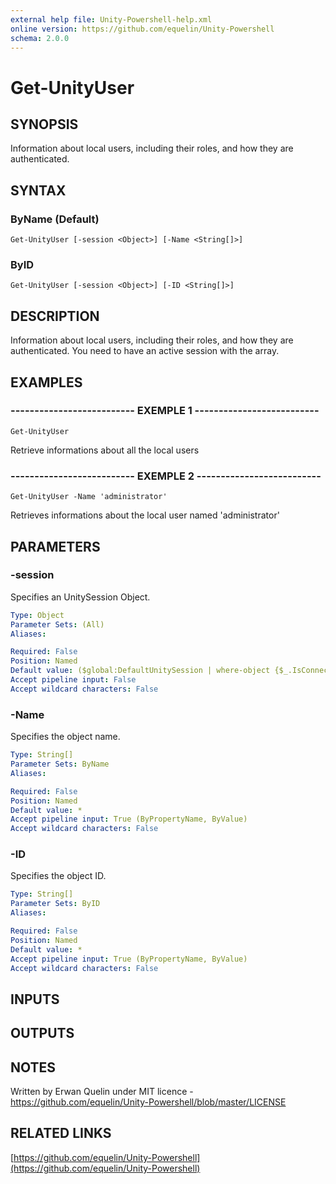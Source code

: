 ```yaml
---
external help file: Unity-Powershell-help.xml
online version: https://github.com/equelin/Unity-Powershell
schema: 2.0.0
---
```


# Get-UnityUser

## SYNOPSIS
Information about local users, including their roles, and how they are authenticated.

## SYNTAX

### ByName (Default)
```
Get-UnityUser [-session <Object>] [-Name <String[]>]
```

### ByID
```
Get-UnityUser [-session <Object>] [-ID <String[]>]
```

## DESCRIPTION
Information about local users, including their roles, and how they are authenticated.
You need to have an active session with the array.

## EXAMPLES

### -------------------------- EXEMPLE 1 --------------------------
```
Get-UnityUser
```

Retrieve informations about all the local users

### -------------------------- EXEMPLE 2 --------------------------
```
Get-UnityUser -Name 'administrator'
```

Retrieves informations about the local user named 'administrator'

## PARAMETERS

### -session
Specifies an UnitySession Object.

```yaml
Type: Object
Parameter Sets: (All)
Aliases: 

Required: False
Position: Named
Default value: ($global:DefaultUnitySession | where-object {$_.IsConnected -eq $true})
Accept pipeline input: False
Accept wildcard characters: False
```

### -Name
Specifies the object name.

```yaml
Type: String[]
Parameter Sets: ByName
Aliases: 

Required: False
Position: Named
Default value: *
Accept pipeline input: True (ByPropertyName, ByValue)
Accept wildcard characters: False
```

### -ID
Specifies the object ID.

```yaml
Type: String[]
Parameter Sets: ByID
Aliases: 

Required: False
Position: Named
Default value: *
Accept pipeline input: True (ByPropertyName, ByValue)
Accept wildcard characters: False
```

## INPUTS

## OUTPUTS

## NOTES
Written by Erwan Quelin under MIT licence - https://github.com/equelin/Unity-Powershell/blob/master/LICENSE

## RELATED LINKS

[https://github.com/equelin/Unity-Powershell](https://github.com/equelin/Unity-Powershell)

